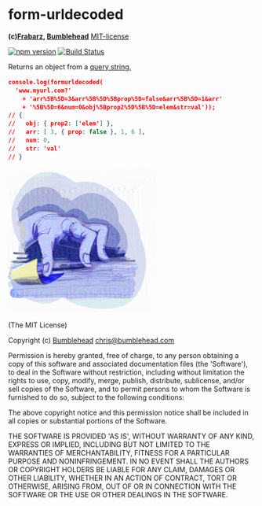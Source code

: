 form-urldecoded
===============
**(c)[Frabarz][1], [Bumblehead][0]** [MIT-license](#license)

[![npm version](https://badge.fury.io/js/form-urldecoded.svg)](https://badge.fury.io/js/form-urldecoded) [![Build Status](https://travis-ci.org/iambumblehead/form-urldecoded.svg?branch=master)](https://travis-ci.org/iambumblehead/form-urldecoded)


Returns an object from a [query string.][2]

``` json
console.log(formurldecoded(
  'www.myurl.com?'
    + 'arr%5B%5D=3&arr%5B%5D%5Bprop%5D=false&arr%5B%5D=1&arr'
    + '%5B%5D=6&num=0&obj%5Bprop2%5D%5B%5D=elem&str=val'));
// {
//   obj: { prop2: ['elem'] },
//   arr: [ 3, { prop: false }, 1, 6 ],
//   num: 0,
//   str: 'val'
// }
```

[0]: http://www.bumblehead.com                            "bumblehead"
[1]: https://frabarz.cl/                                     "frabarz"
[2]: https://github.com/iambumblehead/form-urlencoded     "urlencoded"

![scrounge](https://github.com/iambumblehead/scroungejs/raw/master/img/hand.png)

(The MIT License)

Copyright (c) [Bumblehead][0] <chris@bumblehead.com>

Permission is hereby granted, free of charge, to any person obtaining a copy of this software and associated documentation files (the 'Software'), to deal in the Software without restriction, including without limitation the rights to use, copy, modify, merge, publish, distribute, sublicense, and/or sell copies of the Software, and to permit persons to whom the Software is furnished to do so, subject to the following conditions:

The above copyright notice and this permission notice shall be included in all copies or substantial portions of the Software.

THE SOFTWARE IS PROVIDED 'AS IS', WITHOUT WARRANTY OF ANY KIND, EXPRESS OR IMPLIED, INCLUDING BUT NOT LIMITED TO THE WARRANTIES OF MERCHANTABILITY, FITNESS FOR A PARTICULAR PURPOSE AND NONINFRINGEMENT. IN NO EVENT SHALL THE AUTHORS OR COPYRIGHT HOLDERS BE LIABLE FOR ANY CLAIM, DAMAGES OR OTHER LIABILITY, WHETHER IN AN ACTION OF CONTRACT, TORT OR OTHERWISE, ARISING FROM, OUT OF OR IN CONNECTION WITH THE SOFTWARE OR THE USE OR OTHER DEALINGS IN THE SOFTWARE.
